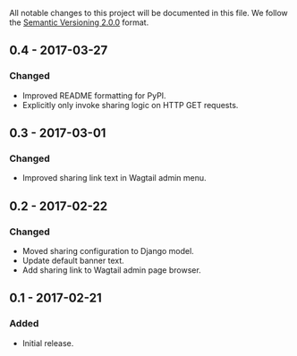 All notable changes to this project will be documented in this file.
We follow the [Semantic Versioning 2.0.0](http://semver.org/) format.


## 0.4 - 2017-03-27

### Changed
- Improved README formatting for PyPI.
- Explicitly only invoke sharing logic on HTTP GET requests.


## 0.3 - 2017-03-01

### Changed
- Improved sharing link text in Wagtail admin menu.


## 0.2 - 2017-02-22

### Changed
- Moved sharing configuration to Django model.
- Update default banner text.
- Add sharing link to Wagtail admin page browser.


## 0.1 - 2017-02-21

### Added
- Initial release.

